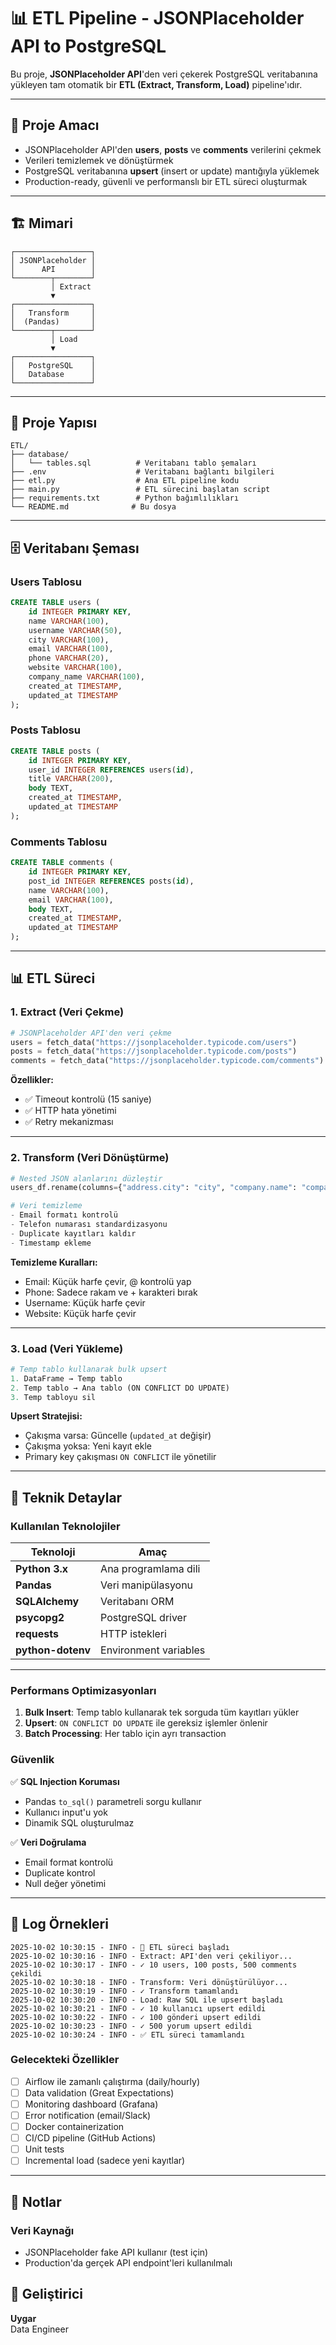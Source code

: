 # 📊 ETL Pipeline - JSONPlaceholder API to PostgreSQL

Bu proje, **JSONPlaceholder API**'den veri çekerek PostgreSQL veritabanına yükleyen tam otomatik bir **ETL (Extract, Transform, Load)** pipeline'ıdır.

---

## 🎯 Proje Amacı

- JSONPlaceholder API'den **users**, **posts** ve **comments** verilerini çekmek
- Verileri temizlemek ve dönüştürmek
- PostgreSQL veritabanına **upsert** (insert or update) mantığıyla yüklemek
- Production-ready, güvenli ve performanslı bir ETL süreci oluşturmak

---

## 🏗️ Mimari

```
┌─────────────────┐
│ JSONPlaceholder │
│      API        │
└────────┬────────┘
         │ Extract
         ▼
┌─────────────────┐
│   Transform     │
│  (Pandas)       │
└────────┬────────┘
         │ Load
         ▼
┌─────────────────┐
│   PostgreSQL    │
│   Database      │
└─────────────────┘
```

---

## 📂 Proje Yapısı

```
ETL/
├── database/
│   └── tables.sql          # Veritabanı tablo şemaları
├── .env                    # Veritabanı bağlantı bilgileri
├── etl.py                  # Ana ETL pipeline kodu
├── main.py                 # ETL sürecini başlatan script
├── requirements.txt        # Python bağımlılıkları
└── README.md              # Bu dosya
```

---

## 🗄️ Veritabanı Şeması

### Users Tablosu
```sql
CREATE TABLE users (
    id INTEGER PRIMARY KEY,
    name VARCHAR(100),
    username VARCHAR(50),
    city VARCHAR(100),
    email VARCHAR(100),
    phone VARCHAR(20),
    website VARCHAR(100),
    company_name VARCHAR(100),
    created_at TIMESTAMP,
    updated_at TIMESTAMP
);
```

### Posts Tablosu
```sql
CREATE TABLE posts (
    id INTEGER PRIMARY KEY,
    user_id INTEGER REFERENCES users(id),
    title VARCHAR(200),
    body TEXT,
    created_at TIMESTAMP,
    updated_at TIMESTAMP
);
```

### Comments Tablosu
```sql
CREATE TABLE comments (
    id INTEGER PRIMARY KEY,
    post_id INTEGER REFERENCES posts(id),
    name VARCHAR(100),
    email VARCHAR(100),
    body TEXT,
    created_at TIMESTAMP,
    updated_at TIMESTAMP
);
```

---


## 📊 ETL Süreci

### 1. **Extract (Veri Çekme)**

```python
# JSONPlaceholder API'den veri çekme
users = fetch_data("https://jsonplaceholder.typicode.com/users")
posts = fetch_data("https://jsonplaceholder.typicode.com/posts")
comments = fetch_data("https://jsonplaceholder.typicode.com/comments")
```

**Özellikler:**
- ✅ Timeout kontrolü (15 saniye)
- ✅ HTTP hata yönetimi
- ✅ Retry mekanizması

---

### 2. **Transform (Veri Dönüştürme)**

```python
# Nested JSON alanlarını düzleştir
users_df.rename(columns={"address.city": "city", "company.name": "company_name"})

# Veri temizleme
- Email formatı kontrolü
- Telefon numarası standardizasyonu
- Duplicate kayıtları kaldır
- Timestamp ekleme
```

**Temizleme Kuralları:**
- Email: Küçük harfe çevir, @ kontrolü yap
- Phone: Sadece rakam ve + karakteri bırak
- Username: Küçük harfe çevir
- Website: Küçük harfe çevir

---

### 3. **Load (Veri Yükleme)**

```python
# Temp tablo kullanarak bulk upsert
1. DataFrame → Temp tablo
2. Temp tablo → Ana tablo (ON CONFLICT DO UPDATE)
3. Temp tabloyu sil
```

**Upsert Stratejisi:**
- Çakışma varsa: Güncelle (`updated_at` değişir)
- Çakışma yoksa: Yeni kayıt ekle
- Primary key çakışması `ON CONFLICT` ile yönetilir

---

## 🔧 Teknik Detaylar

### Kullanılan Teknolojiler

| Teknoloji | Amaç |
|-----------|------|
| **Python 3.x** | Ana programlama dili |
| **Pandas** | Veri manipülasyonu |
| **SQLAlchemy** | Veritabanı ORM |
| **psycopg2** | PostgreSQL driver |
| **requests** | HTTP istekleri |
| **python-dotenv** | Environment variables |

---

### Performans Optimizasyonları

1. **Bulk Insert**: Temp tablo kullanarak tek sorguda tüm kayıtları yükler
2. **Upsert**: `ON CONFLICT DO UPDATE` ile gereksiz işlemler önlenir
3. **Batch Processing**: Her tablo için ayrı transaction



### Güvenlik

✅ **SQL Injection Koruması**
- Pandas `to_sql()` parametreli sorgu kullanır
- Kullanıcı input'u yok
- Dinamik SQL oluşturulmaz

✅ **Veri Doğrulama**
- Email format kontrolü
- Duplicate kontrol
- Null değer yönetimi

---

## 📝 Log Örnekleri

```
2025-10-02 10:30:15 - INFO - 🚀 ETL süreci başladı
2025-10-02 10:30:16 - INFO - Extract: API'den veri çekiliyor...
2025-10-02 10:30:17 - INFO - ✓ 10 users, 100 posts, 500 comments çekildi
2025-10-02 10:30:18 - INFO - Transform: Veri dönüştürülüyor...
2025-10-02 10:30:19 - INFO - ✓ Transform tamamlandı
2025-10-02 10:30:20 - INFO - Load: Raw SQL ile upsert başladı
2025-10-02 10:30:21 - INFO - ✓ 10 kullanıcı upsert edildi
2025-10-02 10:30:22 - INFO - ✓ 100 gönderi upsert edildi
2025-10-02 10:30:23 - INFO - ✓ 500 yorum upsert edildi
2025-10-02 10:30:24 - INFO - ✅ ETL süreci tamamlandı
```



### Gelecekteki Özellikler

- [ ] Airflow ile zamanlı çalıştırma (daily/hourly)
- [ ] Data validation (Great Expectations)
- [ ] Monitoring dashboard (Grafana)
- [ ] Error notification (email/Slack)
- [ ] Docker containerization
- [ ] CI/CD pipeline (GitHub Actions)
- [ ] Unit tests
- [ ] Incremental load (sadece yeni kayıtlar)

---

## 📌 Notlar

### Veri Kaynağı
- JSONPlaceholder fake API kullanır (test için)
- Production'da gerçek API endpoint'leri kullanılmalı



## 👤 Geliştirici

**Uygar**  
Data Engineer


